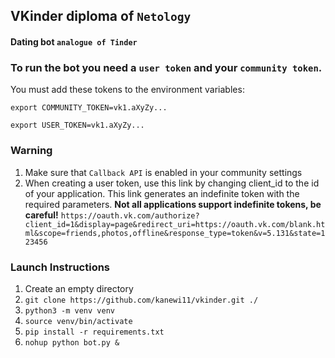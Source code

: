 ## VKinder diploma of `Netology`


#### Dating bot `analogue of Tinder`
### To run the bot you need a `user token` and your `community token`.

You must add these tokens to the environment variables:

`export COMMUNITY_TOKEN=vk1.aXyZy...`

`export USER_TOKEN=vk1.aXyZy...`

### Warning
1. Make sure that `Callback API` is enabled in your community settings
2. When creating a user token, use this link by changing client_id to the id of your application. This link generates an indefinite token with the required parameters. **Not all applications support indefinite tokens, be careful!**
`https://oauth.vk.com/authorize?client_id=1&display=page&redirect_uri=https://oauth.vk.com/blank.html&scope=friends,photos,offline&response_type=token&v=5.131&state=123456`
### Launch Instructions
1. Create an empty directory
2. `git clone https://github.com/kanewi11/vkinder.git ./`
3. `python3 -m venv venv`
4. `source venv/bin/activate`
5. `pip install -r requirements.txt`
6. `nohup python bot.py &`
